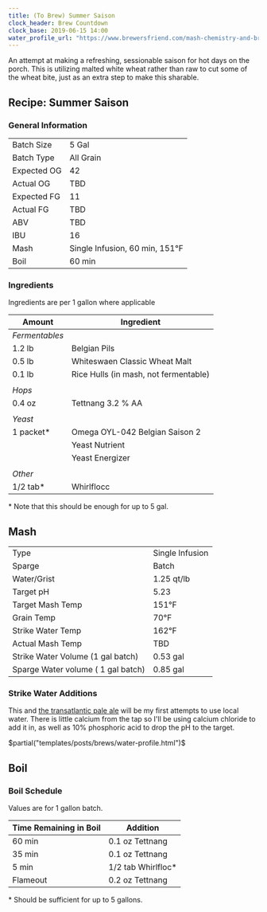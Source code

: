 ```yaml
---
title: (To Brew) Summer Saison
clock_header: Brew Countdown 
clock_base: 2019-06-15 14:00
water_profile_url: "https://www.brewersfriend.com/mash-chemistry-and-brewing-water-calculator/?id=6JRXT0W"
---
```


An attempt at making a refreshing, sessionable saison for hot days
on the porch. This is utilizing malted white wheat rather than raw
to cut some of the wheat bite, just as an extra step to make this 
sharable. 

## Recipe: Summer Saison

### General Information

|             |           |
|-------------|-----------|
| Batch Size  | 5 Gal     |
| Batch Type  | All Grain |
| Expected OG | 42      |
| Actual OG   | TBD       |
| Expected FG | 11        |
| Actual FG   | TBD       |
| ABV         | TBD       |
| IBU         | 16      |
| Mash | Single Infusion, 60 min, 151&deg;F |
| Boil | 60 min |

### Ingredients

Ingredients are per 1 gallon where applicable

| Amount         | Ingredient                     |
|----------------|--------------------------------|
| _Fermentables_ |                                |
| 1.2 lb         | Belgian Pils                   |
| 0.5 lb         | Whiteswaen Classic Wheat Malt |
| 0.1 lb | Rice Hulls (in mash, not fermentable) | 
|                |                                |
| _Hops_         |                                |
| 0.4 oz         | Tettnang 3.2 % AA  |
|                |                                |
| _Yeast_        |                                |
| 1 packet\*     | Omega OYL-042 Belgian Saison 2 |
|                | Yeast Nutrient                 |
|                | Yeast Energizer                |
|                |                                |
| _Other_        |                                |
| 1/2 tab\*      | Whirlflocc                     |

\* Note that this should be enough for up to 5 gal.

## Mash 

| | |
|-|-|
| Type | Single Infusion |
| Sparge | Batch |
| Water/Grist | 1.25 qt/lb |
| Target pH | 5.23 |
| Target Mash Temp | 151&deg;F |
| Grain Temp | 70&deg;F 
| Strike Water Temp | 162&deg;F |
| Actual Mash Temp | TBD       |
| Strike Water Volume (1 gal batch) | 0.53 gal   |
| Sparge Water volume ( 1 gal batch) | 0.85 gal   |

### Strike Water Additions

This and [the transatlantic pale ale](2019-06-08-transatlantic-pale-ale.html) 
will be my first attempts to use local water. There is little 
calcium from the tap so I'll be using calcium chloride to add it in, 
as well as 10% phosphoric acid to drop the pH to the target. 

$partial("templates/posts/brews/water-profile.html")$

## Boil

### Boil Schedule

Values are for 1 gallon batch.

| Time Remaining in Boil | Addition          |
|------------------------|-------------------|
| 60 min                 | 0.1 oz Tettnang   |
| 35 min               | 0.1 oz Tettnang   |
| 5 min                  | 1/2 tab Whirlfloc\* |
| Flameout         | 0.2 oz Tettnang   |

\* Should be sufficient for up to 5 gallons.
